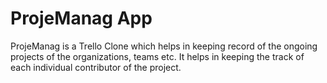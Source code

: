 # ProjeManag App
ProjeManag is a Trello Clone which helps in keeping record of the ongoing projects of the organizations, teams etc. It
helps in keeping the track of each individual contributor of the project.

